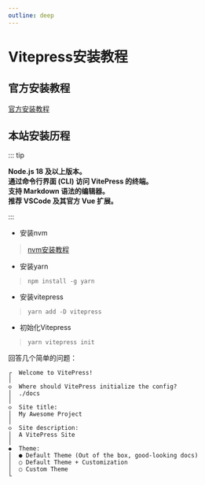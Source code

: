 ```yaml
---
outline: deep
---
```


# Vitepress安装教程

## 官方安装教程

[官方安装教程](https://vitepress.dev/zh/guide/getting-started)

## 本站安装历程

::: tip

**Node.js 18 及以上版本。**<br>
**通过命令行界面 (CLI) 访问 VitePress 的终端。**<br>
**支持 Markdown 语法的编辑器。**<br>
**推荐 VSCode 及其官方 Vue 扩展。**<br>

:::

- 安装nvm

> [nvm安装教程](/other/nvm/0-guide.html)


- 安装yarn

> ` npm install -g yarn `

- 安装vitepress

> ` yarn add -D vitepress `

- 初始化Vitepress

> ` yarn vitepress init `

回答几个简单的问题：

```
┌  Welcome to VitePress!
│
◇  Where should VitePress initialize the config?
│  ./docs
│
◇  Site title:
│  My Awesome Project
│
◇  Site description:
│  A VitePress Site
│
◆  Theme:
│  ● Default Theme (Out of the box, good-looking docs)
│  ○ Default Theme + Customization
│  ○ Custom Theme
└

```